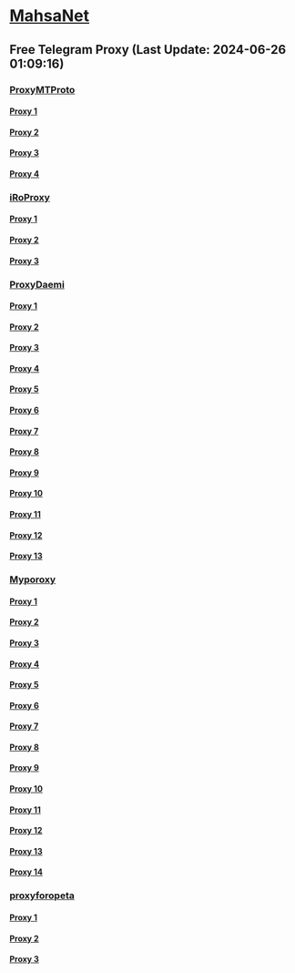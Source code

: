 
# [MahsaNet](https://t.me/mahsa_net)
## Free Telegram Proxy (Last Update: 2024-06-26 01:09:16)
### [ProxyMTProto](https://t.me/ProxyMTProto)
#### [Proxy 1](tg://proxy?server=cloudflare.nokia.net.co.uk.do_yo.want_to.clash_with.this.www.microsoft.com.there_is_no.place_like.localhost.www.bing.com.count_with_me.cyou.net.digikala.com.msn.com.bsi.ir.enamad.ir.now_sud.again_to_fight.everyone.i_am.spinaspulas.success-tan.click&port=443&secret=7vQ1mpsyX_HR5QhN8OD3U3t0Z2p1Lm9yZw)
#### [Proxy 2](tg://proxy?server=cloudflare.nokia.net.co.uk.do_yo.want_to.clash_with.this.www.microsoft.com.there_is_no.place_like.localhost.www.bing.com.count_with_me.cyou.net.digikala.com.msn.com.bsi.ir.enamad.ir.now_sud.again_to_fight.everyone.i_am.the_internettttttt.forlessfee.rent.&port=5777&secret=eeRigzNJvXrFGRMCIMJdEA)
#### [Proxy 3](tg://proxy?server=cloudflare.nokia.net.co.uk.do_yo.want_to.clash_with.this.www.microsoft.com.there_is_no.place_like.localhost.www.bing.com.count_with_me.cyou.net.digikala.com.msn.com.bsi.ir.enamad.ir.now_sud.again_to_fight.everyone.i_am.the_internetttttt.accountlive.shop.&port=5777&secret=eeRigzNJvXrFGRMCIMJdEA)
#### [Proxy 4](tg://proxy?server=cloudflare.nokia.net.co.uk.do_yo.want_to.clash_with.this.www.microsoft.com.there_is_no.place_like.localhost.www.bing.com.count_with_me.cyou.net.digikala.com.msn.com.bsi.ir.enamad.ir.now_sud.again_to_fight.everyone.i_am.the_internettttttttttt.bond007.cfd.&port=5777&secret=eeRigzNJvXrFGRMCIMJdEA)
### [iRoProxy](https://t.me/iRoProxy)
#### [Proxy 1](tg://proxy?server=82.153.35.16&port=334&secret=7HQighJPBNMYVRNB6tdkVw)
#### [Proxy 2](tg://proxy?server=82.153.35.18&port=334&secret=7HQighJPBNMYVRNB6tdkVw)
#### [Proxy 3](tg://proxy?server=82.153.35.17&port=334&secret=7HQighJPBNMYVRNB6tdkVw)
### [ProxyDaemi](https://t.me/ProxyDaemi)
#### [Proxy 1](tg://proxy?server=cloudflare.nokia.net.co.uk.do_yo.want_to.clash_with.this.www.microsoft.com.there_is_no.place_like.localhost.www.bing.com.count_with_me.cyou.net.digikala.com.msn.com.bsi.ir.enamad.ir.hamesternotcoin.com.&port=44443&secret=eeRighJJvXrFGRMCIMJdCQtY2RueWVrdGFuZXQuY29tZmFyYWthdi5jb212YW4ubmFqdmEuY29tAAAAAAAAAAAAAAAAAAAAAAAAAAAAAAAA)
#### [Proxy 2](tg://proxy?server=cloudflare.com.nokia.co.uk.do_you.want_to.clash_without.this.www.microsoft.com.there_is_no.place_like.localhost.www.bing.com.count_with_me.cyou.net.digikala.com.msn.com.bsi.ir.enamad.ir.now_sudo.again_to_fight.everyone.i_am.dns_internet.ssl-tls.co.uk.&port=3443&secret=FgMBAgABAAH8AwOG4kw63QPQ)
#### [Proxy 3](tg://proxy?server=cloudflare.com.nokia.com.co.uk.do_yo.want_to.clash_with.this.www.microsoft.com2.there_is_no.place_like.localhost.www.bing.com.count_with_me.cyou.net.digikala.com.www.enamad.com.google.com.again_to_fight.everyone.i_am.the_internet.tomitonii.pw&port=8085&secret=FgMBAgABAAH8AwOG4kw63Q%3D%3D)
#### [Proxy 4](tg://proxy?server=benz.hezarsh-mashal0.co.uk.tyhsmbfh0-hsjs.co.uk.zttpykhad-sdj.co.uk.xhktppkhdd-sdhj.co.uk.&port=7443&secret=FgMBAgABAAH8AwOG4kw63QBQ)
#### [Proxy 5](tg://proxy?server=PULIGUUN-UUSDR-ARZLAN-google.com-gmail.com-nokia.com-bmi.ir.romjsjfh-uioen.co.uk.&port=7443&secret=FgMBAgABAAH8AwOG4kw63QBQ)
#### [Proxy 6](tg://proxy?server=POWERR-OKVI.TH-ETELE.GR.4813-cilo-nhj.org-pabje.org.ir.irhashtash.ml-pz.cfd-hb-pu.co.uk.otit-b1ki-month.co.uk.&port=7443&secret=FgMBAgABAAH8AwOG4kw63QHQ)
#### [Proxy 7](tg://proxy?server=INYEBAR-KOTAHBIA-nokia.com-BMW.IR-kmc.com-cloudflare.com.romjsjfh-uioen.co.uk.&port=7443&secret=FgMBAgABAAH8AwOG4kw63QBQ)
#### [Proxy 8](tg://proxy?server=cloudflare.nokia.net.co.uk.do_yo.want_to.clash_with.this.www.microsoft.com.there_is_no.place_like.localhost.www.bing.com.count_with_me.cyou.net.digikala.com.msn.com.bsi.ir.enamad.ir.now_sud.again_to_fight.everyone.i_am.the_internetttttttttt.asyncio.site.&port=5777&secret=eeRigzNJvXrFGRMCIMJdEA)
#### [Proxy 9](tg://proxy?server=cloudflare.nokia.net.co.uk.do_yo.want_to.clash_with.this.www.microsoft.com.there_is_no.place_like.localhost.www.bing.com.count_with_me.cyou.net.digikala.com.msn.com.bsi.ir.enamad.ir.now_sud.again_to_fight.everyone.i_am.the_internettttt.interstingss.shop.&port=5777&secret=eeRigzNJvXrFGRMCIMJdEA)
#### [Proxy 10](tg://proxy?server=nibmarket.info.logisfahan.ir.drgolmoham-madzadeh.com.frotel.org.mehr-ema-shre-gh.ir.shabgoon.com.dealer.ir.greenology.ir.mamostyle.com.eco-iran.ir.bornapardaz.ir.roseap.ir.getsol.ir.daha-tech.c-om.foxsecurity.ir.iranaviz.com.fixpluss.ir.kalabama.website&port=443&secret=3dpBFlW2hP6Hq_WOwiNeKBY%3D)
#### [Proxy 11](tg://proxy?server=cloudflare.nokia.net.co.uk.do_yo.want_to.clash_with.this.www.microsoft.com.there_is_no.place_like.localhost.www.bing.com.count_with_me.cyou.net.digikala.com.msn.com.bsi.ir.enamad.ir.now_sud.again_to_fight.everyone.i_am.the_internetttt.hostingemail.store.&port=5777&secret=eeRigzNJvXrFGRMCIMJdEA)
#### [Proxy 12](tg://proxy?server=30pu.ir.sarv-wood.ir.negahezibaezendegi.ir.sewingkit.ir.brsacademy.com.hbtaban.ir.apamahome.com.booking.ir.my-la.ir.digiarak.ir.seyedal-ijabe-ri.com.clsisfahan.ir.esp-adanshop.ir.imamshahroodi.c-om.m-bk.ir.honarfa.ir.serverbartar.net.momtazstore.website&port=443&secret=3dpBFlW2hP6Hq_WOwiNeKBY%3D)
#### [Proxy 13](tg://proxy?server=limookala.com.ilamgram.ir.tubactive.org.taxa.ir.almaservice.ir.teredmilonline.com.masoudhab-ibi.net.ha-mimco.ir.iranfau-cet.com.karsaoffice.com.kishfest.com.chbl-aleh.ir.ba-n-atanama.com.irankalaresan.com.digivizhen.com.mahjangal.com.momtazstore.website&port=443&secret=3dpBFlW2hP6Hq_WOwiNeKBY%3D)
### [Myporoxy](https://t.me/Myporoxy)
#### [Proxy 1](tg://proxy?server=cloudflare.com.nokia.com.co.uk.do_yo.want_to.clash_with.this.www.microsoft.com.there_is_no.place_like.localhost.www.bing.com.count_with_me.cyou.net.digikala.com.www.enamad.ir.bsi.ir.google.com.again_to_fight.everyone.i_am.the_internet.workmaan.makeup.&port=4550&secret=eeRigzNJvXrFGRMCIMJdEAPQ)
#### [Proxy 2](tg://proxy?server=cloudflare.com.nokia.com.co.uk.do_yo.want_to.clash_with.this.www.microsoft.com.there_is_no.place_like.localhost.www.bing.com.count_with_me.cyou.net.digikala.com.www.enamad.ir.google.com.again_to_fight.everyone.i_am.the_internet.ridairect.skin.&port=7667&secret=eeRigzNJvXrFGRMCIMJdEAPQ)
#### [Proxy 3](tg://proxy?server=cloudflare.com.nokia.com.co.uk.do_yo.want_to.clash_with.this.www.microsoft.com.there_is_no.place_like.localhost.www.bing.com.count_with_me.cyou.net.digikala.com.www.enamad.ir.bsi.ir.google.com.again_to_fight.everyone.i_am.the_internet.workmaan.makeup.&port=4550&secret=eeRigzNJvXrFGRMCIMJdEAPQ)
#### [Proxy 4](tg://proxy?server=cloudflare.com.nokia.com.co.uk.do_yo.want_to.clash_with.this.www.microsoft.com.there_is_no.place_like.localhost.www.bing.com.count_with_me.cyou.net.digikala.com.www.enamad.ir.google.com.again_to_fight.everyone.i_am.the_internet.ridairect.skin.&port=7667&secret=eeRigzNJvXrFGRMCIMJdEAPQ)
#### [Proxy 5](tg://proxy?server=cloudflare.com.nokia.com.co.uk.do_yo.want_to.clash_with.this.www.microsoft.com.there_is_no.place_like.localhost.www.bing.com.count_with_me.cyou.net.digikala.com.www.enamad.ir.google.com.again_to_fight.everyone.i_am.the_internet.ridairect.skin.&port=7667&secret=eeRigzNJvXrFGRMCIMJdEAPQ)
#### [Proxy 6](tg://proxy?server=cloudflare.com.nokia.com.co.uk.do_yo.want_to.clash_with.this.www.microsoft.com.there_is_no.place_like.localhost.www.bing.com.count_with_me.cyou.net.digikala.com.www.enamad.ir.google.com.again_to_fight.everyone.i_am.the_internet.kaboybaz.motorcycles.&port=6550&secret=eeRigzNJvXrFGRMCIMJdEAPQ)
#### [Proxy 7](tg://proxy?server=cloudflare.com.nokia.com.co.uk.do_yo.want_to.clash_with.this.www.microsoft.com.there_is_no.place_like.localhost.www.bing.com.count_with_me.cyou.net.digikala.com.www.enamad.ir.bsi.ir.google.com.again_to_fight.everyone.i_am.the_internet.workmaan.makeup.&port=4550&secret=eeRigzNJvXrFGRMCIMJdEAPQ)
#### [Proxy 8](tg://proxy?server=cloudflare.com.nokia.com.co.uk.do_yo.want_to.clash_with.this.www.microsoft.com.there_is_no.place_like.localhost.www.bing.com.count_with_me.cyou.net.digikala.com.www.enamad.ir.google.com.again_to_fight.everyone.i_am.the_internet.ridairect.skin.&port=7667&secret=eeRigzNJvXrFGRMCIMJdEAPQ)
#### [Proxy 9](tg://proxy?server=cloudflare.com.nokia.com.co.uk.do_yo.want_to.clash_with.this.www.microsoft.com.there_is_no.place_like.localhost.www.bing.com.count_with_me.cyou.net.digikala.com.www.enamad.ir.google.com.again_to_fight.everyone.i_am.the_internet.kaboybaz.motorcycles.&port=6550&secret=eeRigzNJvXrFGRMCIMJdEAPQ)
#### [Proxy 10](tg://proxy?server=cloudflare.com.nokia.com.co.uk.do_yo.want_to.clash_with.this.www.microsoft.com.there_is_no.place_like.localhost.www.bing.com.count_with_me.cyou.net.digikala.com.www.enamad.ir.google.com.again_to_fight.everyone.i_am.the_internet.hercool.click.&port=1919&secret=eeRigzNJvXrFGRMCIMJdEAPQ)
#### [Proxy 11](tg://proxy?server=cloudflare.com.nokia.com.co.uk.do_yo.want_to.clash_with.this.www.microsoft.com.there_is_no.place_like.localhost.www.bing.com.count_with_me.cyou.net.digikala.com.www.enamad.ir.google.com.again_to_fight.everyone.i_am.the_internet.ridairect.skin.&port=7667&secret=eeRigzNJvXrFGRMCIMJdEAPQ)
#### [Proxy 12](tg://proxy?server=cloudflare.com.nokia.com.co.uk.do_yo.want_to.clash_with.this.www.microsoft.com.there_is_no.place_like.localhost.www.bing.com.count_with_me.cyou.net.digikala.com.www.enamad.ir.google.com.again_to_fight.everyone.i_am.the_internet.hercool.click.&port=1919&secret=eeRigzNJvXrFGRMCIMJdEAPQ)
#### [Proxy 13](tg://proxy?server=cloudflare.com.nokia.com.co.uk.do_yo.want_to.clash_with.this.www.microsoft.com.there_is_no.place_like.localhost.www.bing.com.count_with_me.cyou.net.digikala.com.www.enamad.ir.google.com.again_to_fight.everyone.i_am.the_internet.kaboybaz.motorcycles.&port=6550&secret=eeRigzNJvXrFGRMCIMJdEAPQ)
#### [Proxy 14](tg://proxy?server=cloudflare.com.nokia.com.co.uk.do_yo.want_to.clash_with.this.www.microsoft.com.there_is_no.place_like.localhost.www.bing.com.count_with_me.cyou.net.digikala.com.www.enamad.ir.google.com.again_to_fight.everyone.i_am.the_internet.hercool.click.&port=1919&secret=eeRigzNJvXrFGRMCIMJdEAPQ)
### [proxyforopeta](https://t.me/proxyforopeta)
#### [Proxy 1](tg://proxy?server=cloudflare.com.nokia.com.co.uk.do_yo.want_to.clash_with.this.www.microsoft.com.there_is_no.place_like.localhost.www.bing.com.ajantech.ir.&port=8087&secret=3RYDAQIAAQAB_AMDhuJMOt0zMTAxLmRpdmFyY2RuLmNvbRYDAQIAAQABAzMTAxLmRpdmFyY2RuLmNvbRYDAQIAAQABABBBBBBBBBBBBBBBBBBBBBBBBBBBBBBBBB)
#### [Proxy 2](tg://proxy?server=www.jacak.info.&port=8087&secret=3RYDAQIAAQAB_AMDhuJMOt0zMTAxLmRpdmFyY2RuLmNvbRYDAQIAAQABAzMTAxLmRpdmFyY2RuLmNvbRYDAQIAAQABABBBBBBBBBBBBBBBBBBBBBBBBBBBBBBBBB)
#### [Proxy 3](tg://proxy?server=cloudflare.com.nokia.co.uk.do_you.want_to.clash_without.this.www.microsoft.com.there_is_no.place_like.localhost.www.bing.com.count_with_me.cyou.net.digikala.com.msn.com.bsi.ir.enamad.ir.now_sudo.again_to_fight.everyone.i_am.dns_internet.ssl-tls.co.uk.&port=3443&secret=FgMBAgABAAH8AwOG4kw63QPQ)

    